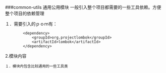 ###common-utils 通用公用模块
一般引入整个项目都需要的一些工具依赖。方便整个项目的依赖管理

１．需要引入的ｐｏｍ有：
````
        <dependency>
            <groupId>org.projectlombok</groupId>
            <artifactId>lombok</artifactId>
        </dependency>
````
2.模块内容

    １．模块内包含比较通用的一些工具类
     